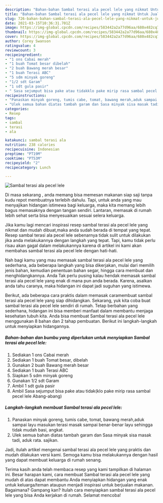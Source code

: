 ```yaml
---
description: "Bahan-bahan Sambal terasi ala pecel lele yang nikmat Untuk Jualan"
title: "Bahan-bahan Sambal terasi ala pecel lele yang nikmat Untuk Jualan"
slug: 726-bahan-bahan-sambal-terasi-ala-pecel-lele-yang-nikmat-untuk-jualan
date: 2021-03-15T10:36:31.701Z
image: https://img-global.cpcdn.com/recipes/583442a2a77d96aa/680x482cq70/sambal-terasi-ala-pecel-lele-foto-resep-utama.jpg
thumbnail: https://img-global.cpcdn.com/recipes/583442a2a77d96aa/680x482cq70/sambal-terasi-ala-pecel-lele-foto-resep-utama.jpg
cover: https://img-global.cpcdn.com/recipes/583442a2a77d96aa/680x482cq70/sambal-terasi-ala-pecel-lele-foto-resep-utama.jpg
author: Corey Swanson
ratingvalue: 4
reviewcount: 3
recipeingredient:
- "1 ons Cabai merah"
- "1 buah Tomat besar dibelah"
- "2 buah Bawang merah besar"
- "1 buah Terasi ABC"
- "5 sdm minyak goreng"
- "1/2 sdt Garam"
- "1 sdt gula pasir"
- " Sasa sejumput bisa pake atau tidakklo pake mirip rasa sambal pecel lele Abangabang"
recipeinstructions:
- "Panaskan minyak goreng, tumis cabe, tomat, bawang merah,aduk sampai layu masukan terasi masak sampai benar-benar layu sehingga tidak mudah basi, angkat."
- "Ulek semua bahan diatas tambah garam dan Sasa minyak sisa masak tadi, aduk rata. sajikan."
categories:
- Resep
tags:
- sambal
- terasi
- ala

katakunci: sambal terasi ala 
nutrition: 238 calories
recipecuisine: Indonesian
preptime: "PT19M"
cooktime: "PT53M"
recipeyield: "2"
recipecategory: Lunch

---
```



![Sambal terasi ala pecel lele](https://img-global.cpcdn.com/recipes/583442a2a77d96aa/680x482cq70/sambal-terasi-ala-pecel-lele-foto-resep-utama.jpg)

Di masa  sekarang , anda memang bisa memesan makanan siap saji tanpa kudu repot membuatnya terlebih dahulu. Tapi, untuk anda yang mau menyajikan hidangan istimewa bagi keluarga, maka kita memang lebih bagus memasaknya dengan tangan sendiri. Lantaran, memasak di rumah lebih sehat serta bisa menyesuaikan sesuai selera keluarga.

Jika kamu lagi mencari inspirasi resep sambal terasi ala pecel lele yang nikmat dan mudah dibuat,maka anda sudah berada di tempat yang tepat. Resep sambal terasi ala pecel lele  sebenarnya tidak sulit untuk dilakukan jika anda melakukannya dengan langkah yang tepat. Tapi, kamu tidak perlu risau akan gagal dalam melakukannya 
karena di artikel ini kami akan membahas sambal terasi ala pecel lele dengan hati-hati.  



Nah bagi kamu yang mau memasak sambal terasi ala pecel lele yang sederhana, ada beberapa langkah yang bisa dikerjakan, mulai dari memilih jenis bahan, kemudian penentuan bahan segar, hingga cara membuat dan menghidangkannya. Anda Tak perlu pusing kalau hendak memasak sambal terasi ala pecel lele yang enak di mana pun anda berada. Karena, asalkan anda  tahu caranya, maka hidangan ini dapat jadi suguhan yang istimewa.

Berikut, ada beberapa cara praktis  dalam memasak caramembuat sambal terasi ala pecel lele yang siap dihidangkan. Sekarang, yuk kita coba buat sambal terasi ala pecel lele sendiri di rumah. Tetap berbahan yang sederhana, hidangan ini bisa memberi manfaat dalam membantu menjaga kesehatan tubuh kita. Anda bisa membuat Sambal terasi ala pecel lele menggunakan 8 bahan dan 2 tahap pembuatan. Berikut ini langkah-langkah untuk menyiapkan hidangannya.

<!--inarticleads1-->

##### Bahan-bahan dan bumbu yang diperlukan untuk menyiapkan Sambal terasi ala pecel lele:

1. Sediakan 1 ons Cabai merah
1. Sediakan 1 buah Tomat besar, dibelah
1. Gunakan 2 buah Bawang merah besar
1. Sediakan 1 buah Terasi ABC
1. Siapkan 5 sdm minyak goreng
1. Gunakan 1/2 sdt Garam
1. Ambil 1 sdt gula pasir
1. Ambil  Sasa sejumput bisa pake atau tidak(klo pake mirip rasa sambal pecel lele Abang-abang)




<!--inarticleads2-->

##### Langkah-langkah membuat Sambal terasi ala pecel lele:

1. Panaskan minyak goreng, tumis cabe, tomat, bawang merah,aduk sampai layu masukan terasi masak sampai benar-benar layu sehingga tidak mudah basi, angkat.
1. Ulek semua bahan diatas tambah garam dan Sasa minyak sisa masak tadi, aduk rata. sajikan.




Jadi, itulah artikel mengenai  sambal terasi ala pecel lele  yang praktis dan mudah dilakukan versi kami. Semoga kamu bisa melakukannya dengan hasil yang dapat membuat keluarga di rumah senang. 

Terima kasih anda telah membaca resep yang kami tampilkan di halaman ini. Besar harapan kami, cara membuat  Sambal terasi ala pecel lele yang mudah di atas dapat membantu Anda menyiapkan hidangan yang enak untuk keluarga/teman ataupun menjadi inspirasi untuk berjualan makanan. Bagaimana? Gampang kan? Itulah cara menyiapkan sambal terasi ala pecel lele yang bisa Anda kerjakan di rumah. Selamat mencoba!

